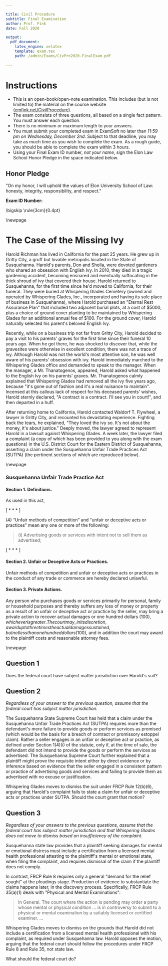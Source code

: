 ```yaml
---

title: Civil Procedure
subtitle: Final Examination
author: Prof. Fink
date: Fall 2020 

output: 
  pdf_document:
    latex_engine: xelatex
    template: exam.tex
    path: /admin/Exams/CivPro2020-FinalExam.pdf
  
---
```


# Instructions


- This is an open-book/open-note examination. This includes (but is not limited to) the material on the course website (<a href="https://www.emfink.net/CivilProcedure/">emfink.net/CivilProcedure</a>).
- The exam consists of three questions, all based on a single fact pattern. You must answer each question. 
- There is no minimum or maximum length to your answers.
- You must submit your completed exam in ExamSoft no later than _11:59 pm on Wednesday, December 2nd_. Subject to that deadline, you may take as much time as you wish to complete the exam. As a rough guide, you should be able to complete the exam within 3 hours.
- Using your Final Exam ID number, _not your name_, sign the Elon Law School Honor Pledge in the space indicated below.

## Honor Pledge

"On my honor, I will uphold the values of Elon University School of Law: honesty, integrity, responsibility, and respect."


**Exam ID Number:**

\bigskip \rule{3cm}{0.4pt}

\newpage

# The Case of the Missing Ivy

Harold Richman has lived in California for the past 25 years. He grew up in Gritty City, a gruff but lovable metropolis located in the State of Susquehanna. Harold's parents, Don and Sheila, were devoted gardeners who shared an obsession with English Ivy. In 2010, they died in a tragic gardening accident, becoming ensnared and eventually suffocating in the thick shroud of ivy that covered their house. Harold returned to Susquehanna, for the first time since he'd moved to California, for their funeral. They were buried at Whispering Glades Cemetery (owned and operated by Whispering Glades, Inc., incorporated and having its sole place of business in Susquehanna), where Harold purchased an "Eternal Rest Assurance Plan" that included two adjacent burial plots, at a cost of $5000, plus a choice of ground cover planting to be maintained by Whispering Glades for an additional annual fee of $100. For the ground cover, Harold naturally selected his parent's beloved English Ivy. 

Recently, while on a business trip not far from Gritty City, Harold decided to pay a visit to his parents' graves for the first time since their funeral 10 years ago. When he got there, he was shocked to discover that, while the gravesites were otherwise in excellent condition, there was not a trace of ivy. Although Harold was not the world's most attentive son, he was well aware of his parents' obsession with ivy. Harold immediately marched to the Whispering Glades office and demanded to speak to the manager. When the manager, a Mr. Thanatogenos, appeared, Harold asked what happened to the English Ivy on his parents' graves. Mr. Thanatogenos calmly explained that Whispering Glades had removed all the ivy five years ago, because "it's gone out of fashion and it's a real nuisance to maintain". Incensed at this callous lack of respect for his deceased parents' wishes, Harold sternly declared, "A contract is a contract. I'll see you in court!", and then departed in a huff. 

After returning home to California, Harold contacted Waldorf T. Flywheel, a lawyer in Gritty City, and recounted his devastating experience. Fighting back the tears, he explained, "They loved the ivy so. It's not about the money, it's about justice." Deeply moved, the lawyer agreed to represent Harold in a lawsuit against Whispering Glades. A week later, the lawyer filed a complaint (a copy of which has been provided to you along with the exam questions) in the U.S. District Court for the Eastern District of Susquehanna, asserting a claim under the Susquehanna Unfair Trade Practices Act (SUTPA) (the pertinent sections of which are reproduced below). 

\newpage

### Susquehanna Unfair Trade Practice Act

#### Section 1. Definitions.

As used in this act,

[ * * * ]

(4) “Unfair methods of competition” and “unfair or deceptive acts or practices” mean any one or more of the following:

> (i) Advertising goods or services with intent not to sell them as advertised;

[ * * * ]

#### Section 2. Unfair or Deceptive Acts or Practices. 

Unfair methods of competition and unfair or deceptive acts or practices in the conduct of any trade or commerce are hereby declared unlawful. 

#### Section 3. Private Actions.

Any person who purchases goods or services primarily for personal, family or household purposes and thereby suffers any loss of money or property as a result of an unfair or deceptive act or practice by the seller, may bring a private action to recover actual damages or one hundred dollars ($100), whichever is greater. The court may, in its discretion, award up to three times the actual damages sustained, but not less than one hundred dollars ($100), and in addition the court may award to the plaintiff costs and reasonable attorney fees.

\newpage

## Question 1 

Does the federal court have subject matter jurisdiction over Harold's suit? 

## Question 2 

_Regardless of your answer to the previous question, assume that the federal court has subject matter jurisdiction._

The Susquehanna State Supreme Court has held that a claim under the Susquehanna Unfair Trade Practices Act (SUTPA) requires more than the defendant's mere failure to provide goods or perform services as promised (which would be the basis for a breach of contract or promissory estoppel claim). Rather a seller engages in an unfair or deceptive act or practice, as defined under Section 1(4)(i) of the statute, only if, at the time of sale, the defendant did not intend to provide the goods or perform the services as advertised. The Susquehanna Supreme Court further explained that a plaintiff might prove the requisite intent either by direct evidence or by inference based on evidence that the seller engaged in a consistent pattern or practice of advertising goods and services and failing to provide them as advertised with no excuse or justification. 

Whispering Glades moves to dismiss the suit under FRCP Rule 12(b)(6), arguing that Harold's complaint fails to state a claim for unfair or deceptive acts or practices under SUTPA. Should the court grant that motion? 

## Question 3 

_Regardless of your answers to the previous questions, assume that the federal court has subject matter jurisdiction and that Whispering Glades does not move to dismiss based on insufficiency of the complaint._

Susquehanna state law provides that a plaintiff seeking damages for mental or emotional distress must include a certification from a licensed mental health professional attesting to the plaintiff's mental or emotional state, when filing the complaint, and requires dismissal of the claim if the plaintiff does not comply. 

In contrast, FRCP Rule 8 requires only a general "demand for the relief sought"  at the pleadings stage. Production of evidence to substantiate the claims happens later, in the discovery process. Specifically, FRCP Rule 35(a)(1) deals with "Physical and Mental Examinations":

> In General. The court where the action is pending may order a party whose mental or physical condition … is in controversy to submit to a physical or mental examination by a suitably licensed or certified examiner. …

Whispering Glades moves to dismiss on the grounds that Harold did not include a certification from a licensed mental health professional with his complaint, as required under Susquehanna law. Harold opposes the motion, arguing that the federal court should follow the procedures under FRCP Rule 8 and Rule 35, not state law. 

What should the federal court do? 